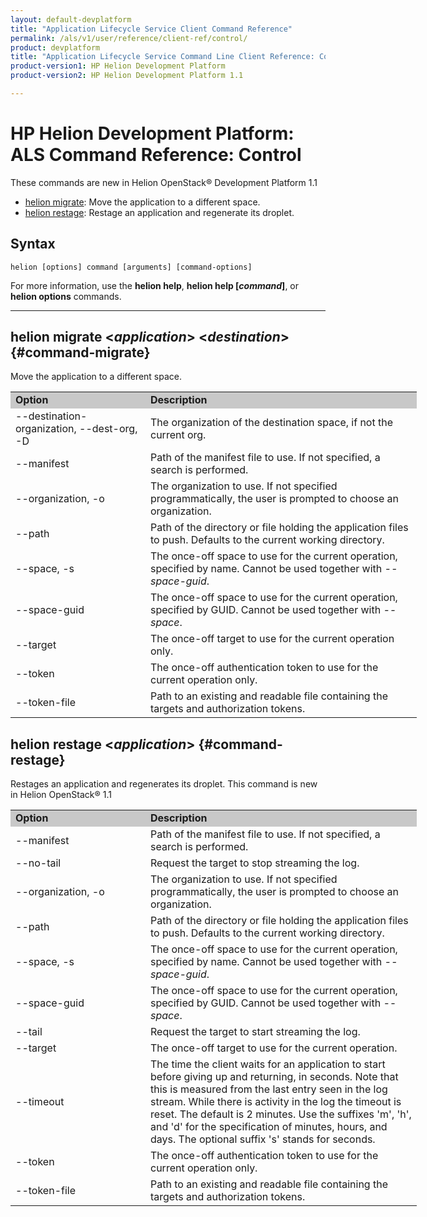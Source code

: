 ```yaml
---
layout: default-devplatform
title: "Application Lifecycle Service Client Command Reference"
permalink: /als/v1/user/reference/client-ref/control/
product: devplatform
title: "Application Lifecycle Service Command Line Client Reference: Control"
product-version1: HP Helion Development Platform
product-version2: HP Helion Development Platform 1.1

---
```

<!--UNDER REVISION-->

# HP Helion Development Platform: ALS Command Reference: Control

 These commands are new in Helion OpenStack&reg; Development Platform 1.1

- [helion migrate](#command-migrate): Move the application to a different space.
- [helion restage](#command-restage): Restage an application and regenerate its droplet.

## Syntax

	helion [options] command [arguments] [command-options]
For more information, use the **helion help**, **helion help [*command*]**, or **helion options** commands.

<hr>
	
## helion migrate <*application*> <*destination*> {#command-migrate}
 Move the application to a different space.
 
<table style="text-align: left; vertical-align: top; width:650px;">
<tr style="background-color: #C8C8C8;">
<td style="width: 200px;"><b>Option</b></td><td><b>Description</b></td>
</tr>
<tr>
<td>--destination-organization, --dest-org, -D</td>
<td>The organization of the destination space, if not the current org.</td>
</tr><tr>
<td>--manifest</td>
<td>Path of the manifest file to use. If not specified, a search is performed.</td>
</tr>
<tr>
<td>--organization,  -o</td>
<td>The organization to use. If not specified programmatically, the user is prompted to choose an organization.</td>
</tr><tr>
<td>--path</td>
<td>Path of the directory or file holding the application files to push. Defaults to the current working directory.</td>
</tr><tr>
<td>--space, -s</td>
<td>The once-off space to use for the current operation, specified by name. Cannot be used together with <i>--space-guid</i>.</td>
</tr><tr>
<td>--space-guid</td>
<td>The once-off space to use for the current operation, specified by GUID. Cannot be used together with <i>--space</i>.</td>
</tr><tr>
<td>--target</td>
<td>The once-off target to use for the current operation only.</td>
</tr><tr>
<td>--token</td>
<td>The once-off authentication token to use for the current operation only.</td>
</tr><tr>
<td>--token-file</td>
<td>Path to an existing and readable file containing the targets and authorization tokens.</td>
</tr>
</table>

## helion restage <*application*> {#command-restage}
Restages an application and regenerates its droplet. This command is new in Helion OpenStack&reg; 1.1
       
<table style="text-align: left; vertical-align: top; width:650px;">
<tr style="background-color: #C8C8C8;">
<td style="width: 200px;"><b>Option</b></td><td><b>Description</b></td>
<tr>
<td>--manifest</td>
<td>Path of the manifest file to use. If not specified, a search is performed.</td>
</tr><tr>
<td>--no-tail</td>
<td>Request the target to stop streaming the log.</td>
</tr>
<tr>
<td>--organization,  -o</td>
<td>The organization to use. If not specified programmatically, the user is prompted to choose an organization.</td>
</tr>
<tr>
<td>--path</td>
<td>Path of the directory or file holding the application files to push. Defaults to the current working directory.</td>
</tr><tr>
<tr>
<td>--space, -s</td>
<td>The once-off space to use for the current operation, specified by name. Cannot be used together with <i>--space-guid</i>.</td>
</tr><tr>
<td>--space-guid</td>
<td>The once-off space to use for the current operation, specified by GUID. Cannot be used together with <i>--space</i>.</td>
</tr><tr>
<td>--tail</td><td>Request the target to start streaming the log.</td></tr>
<r><td>--target</td><td>The once-off target to use for the current operation.</td></tr>
<tr>
<td>--timeout</td>
<td>The time the client waits for an application to start before giving up and returning, in seconds. Note that this is measured from the last entry seen in the log stream. While there is activity in the log the timeout is reset. The default is 2 minutes. Use the suffixes 'm', 'h', and 'd' for the specification of minutes, hours, and days. The optional     suffix 's' stands for seconds.
</td></tr>
</tr><tr>
<td>--token</td>
<td>The once-off authentication token to use for the current operation only.</td>
</tr><tr>
<td>--token-file</td>
<td>Path to an existing and readable file containing the targets and authorization tokens.</td>
</tr>
</table>